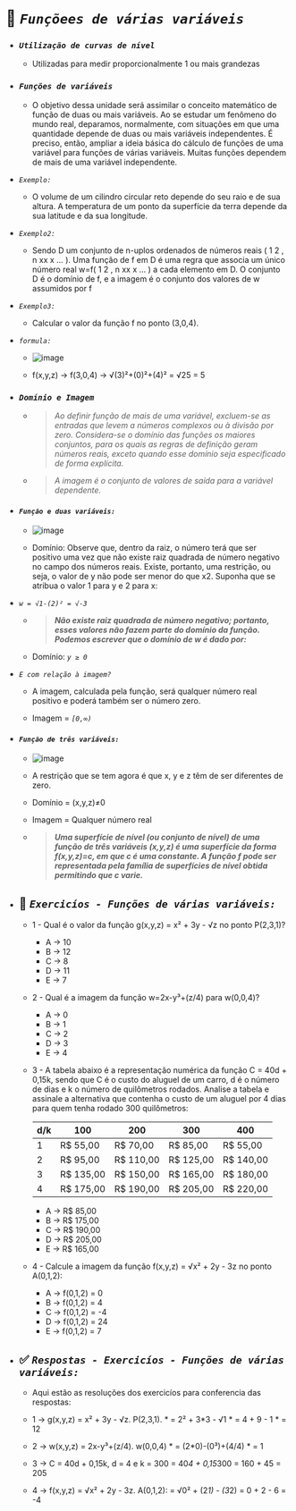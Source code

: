 # 📌 **_`Funçõees de várias variáveis`_**
<!--ts-->
  * ### **_`Utilização de curvas de nível`_**
    * Utilizadas para medir proporcionalmente 1 ou mais grandezas

  * ### **_`Funções de variáveis`_**

    * O objetivo dessa unidade será assimilar o conceito matemático de função de duas ou mais variáveis. Ao se estudar um fenômeno do mundo real, deparamos, normalmente, com situações em que uma quantidade depende de duas ou mais variáveis independentes. É preciso, então, ampliar a ideia básica do cálculo de funções de uma variável para funções de várias variáveis.
Muitas funções dependem de mais de uma variável independente.

  * _`Exemplo:`_

    * O volume de um cilindro circular reto depende do seu raio e de sua altura. A temperatura de um ponto da superfície da terra depende da sua latitude e da sua longitude.

  * _`Exemplo2:`_

    * Sendo D um conjunto de n-uplos ordenados de números reais ( 1 2 , n xx x … ). Uma função de f em D é uma regra que associa um único número real w=f( 1 2 , n xx x … ) a cada elemento em D. O conjunto D é o domínio de f, e a imagem é o conjunto dos valores de w assumidos por f

  * _`Exemplo3:`_

    * Calcular o valor da função f no ponto (3,0,4). 

  * _`formula:`_

    * ![image](https://user-images.githubusercontent.com/41032795/134772569-7b1150b2-b605-4fef-9900-6391d85985b0.png)

    * f(x,y,z) -> f(3,0,4) -> √(3)²+(0)²+(4)² = √25 = 5

  * ### **_`Domínio e Imagem`_**
    * > _Ao definir função de mais de uma variável, excluem-se as entradas que levem a números complexos ou à divisão por zero. Considera-se o domínio das funções os maiores conjuntos, para os quais as regras de definição geram números reais, exceto quando esse domínio seja especificado de forma explícita._ 

    * > _A imagem é o conjunto de valores de saída para a variável dependente._

  * #### **_`Função e duas variáveis:`_**

    * ![image](https://user-images.githubusercontent.com/41032795/134772643-eeaa26fb-1f81-482f-9c43-ecc955a54d84.png)

    * Domínio: Observe que, dentro da raiz, o número terá que ser positivo uma vez que não existe raiz quadrada de número negativo no campo dos números reais. Existe, portanto, uma restrição, ou seja, o valor de y não pode ser menor do que x2. Suponha que se atribua o valor 1 para y e 2 para x:

  * _`w = √1-(2)² = √-3`_

    * > **_Não existe raiz quadrada de número negativo; portanto, esses valores não fazem parte do domínio da função. Podemos escrever que o domínio de w é dado por:_**

    * Domínio: _`y ≥ 0`_

  * _`E com relação à imagem?`_

    * A imagem, calculada pela função, será qualquer número real positivo e poderá também ser o número zero.

    * Imagem = _`[0,∞)`_


  * #### **_`Função de três variáveis:`_**

    * ![image](https://cdn.discordapp.com/attachments/891308836810539071/891308877268799548/Screenshot_1.png)

    * A restrição que se tem agora é que x, y e z têm de ser diferentes de zero.

    * Domínio = (x,y,z)≠0

    * Imagem = Qualquer número real

    * > **_Uma superfície de nível (ou conjunto de nível) de uma função de três variáveis (x,y,z) é uma superfície da forma f(x,y,z)=c, em que c é uma constante. A função f pode ser representada pela família de superfícies de nível obtida permitindo que c varie._**

  * ## 💼 **_`Exercicíos - Funções de várias variáveis:`_**

     * 1 - Qual é o valor da função g(x,y,z) = x² + 3y - √z no ponto P(2,3,1)?
        *  A -> 10 
        *  B -> 12
        *  C -> 8
        *  D -> 11
        *  E -> 7


    * 2 - Qual é a imagem da função w=2x-y³+(z/4) para w(0,0,4)?
        *  A -> 0
        *  B -> 1
        *  C -> 2
        *  D -> 3
        *  E -> 4


    * 3 - A tabela abaixo é a representação numérica da função C = 40d + 0,15k, sendo que C é o custo do aluguel de um carro, d é o número de dias e k o número de quilômetros rodados. Analise a tabela e assinale a alternativa que contenha o custo de um aluguel por 4 dias para quem tenha rodado 300 quilômetros:


        | d/k |   100   |   200   |   300   |   400   |
        |-----|---------|---------|---------|---------|
        |  1  |R$ 55,00 |R$ 70,00 |R$ 85,00 |R$ 55,00 |
        |  2  |R$ 95,00 |R$ 110,00|R$ 125,00|R$ 140,00|
        |  3  |R$ 135,00|R$ 150,00|R$ 165,00|R$ 180,00|
        |  4  |R$ 175,00|R$ 190,00|R$ 205,00|R$ 220,00|
      
        *  A -> R$ 85,00
        *  B -> R$ 175,00
        *  C -> R$ 190,00
        *  D -> R$ 205,00
        *  E -> R$ 165,00

    * 4 - Calcule a imagem da função f(x,y,z) = √x² + 2y - 3z no ponto A(0,1,2):
        *  A -> f(0,1,2) = 0
        *  B -> f(0,1,2) = 4
        *  C -> f(0,1,2) = -4
        *  D -> f(0,1,2) = 24
        *  E -> f(0,1,2) = 7

  * ## ✅ **_`Respostas - Exercicíos - Funções de várias variáveis:`_**

    * Aqui estão as resoluções dos exercicíos para conferencia das respostas:

    * 1 ->  g(x,y,z) = x² + 3y - √z. P(2,3,1).
                  * = 2² + 3*3 - √1
                  * = 4 + 9 - 1
                  * = 12
             
             
    * 2 ->  w(x,y,z) = 2x-y³+(z/4). w(0,0,4)
                  * = (2*0)-(0³)+(4/4)
                  * = 1
               
               
    * 3 ->  C = 40d + 0,15k, d = 4 e k = 300
                   = 40*4 + 0,15*300
                   = 160 + 45
                   = 205
          
          
    * 4 -> f(x,y,z) = √x² + 2y - 3z. A(0,1,2):
                  = √0² + (2*1) - (3*2)
                  = 0 + 2 - 6
                  = -4

<!--te-->
